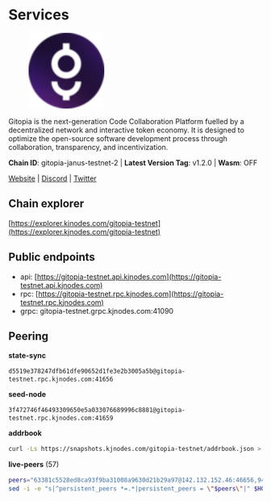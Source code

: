 # Services

<figure><img src="https://raw.githubusercontent.com/kj89/cosmos-images/main/logos/gitopia.png" width="150" alt=""><figcaption></figcaption></figure>

Gitopia is the next-generation Code Collaboration Platform fuelled by  a decentralized network and interactive token economy. It is designed  to optimize the open-source software development process through  collaboration, transparency, and incentivization.

**Chain ID**: gitopia-janus-testnet-2 | **Latest Version Tag**: v1.2.0 | **Wasm**: OFF

[Website](https://gitopia.com/) | [Discord](https://discord.gg/hFTXCGNYDZ) | [Twitter](https://twitter.com/gitopiaDAO)




## Chain explorer
[https://explorer.kjnodes.com/gitopia-testnet](https://explorer.kjnodes.com/gitopia-testnet)

## Public endpoints

* api: [https://gitopia-testnet.api.kjnodes.com](https://gitopia-testnet.api.kjnodes.com)
* rpc: [https://gitopia-testnet.rpc.kjnodes.com](https://gitopia-testnet.rpc.kjnodes.com)
* grpc: gitopia-testnet.grpc.kjnodes.com:41090

## Peering

**state-sync**

```text
d5519e378247dfb61dfe90652d1fe3e2b3005a5b@gitopia-testnet.rpc.kjnodes.com:41656
```

**seed-node**

```text
3f472746f46493309650e5a033076689996c8881@gitopia-testnet.rpc.kjnodes.com:41659
```

**addrbook**
```bash
curl -Ls https://snapshots.kjnodes.com/gitopia-testnet/addrbook.json > $HOME/.gitopia/config/addrbook.json
```

**live-peers** (57)
```bash
peers="63381c5528ed8ca93f9ba31008a9630d21b29a97@142.132.152.46:46656,943dbf5b8694620c1e0cce336d6a8a3327929c77@65.109.122.105:60656,15bb9edc16710d321163e7ef8b9a44959dd7e657@65.108.126.46:30656,5c45e8920c5094827ec5afaca9ab469aaa0b4eaf@65.109.88.254:28656,3989c44e8af3427b22a71a94185e85df99d450b4@149.102.158.188:41656,d5519e378247dfb61dfe90652d1fe3e2b3005a5b@65.109.68.190:41656,9bb344d83fc1fafc4bce6b8e4a95b82f37ac4f31@82.208.20.136:26656,4e4f87cfa1993f4f3f7645c41f469987cafdf960@85.10.202.135:12656,03073657e8bc5bcf71e7fd8df281ab8dcbc8821a@45.151.122.130:656,81f9bdd0e1e01390b70df7544b45efdccb52e41c@84.54.23.199:26656,5c2a752c9b1952dbed075c56c600c3a79b58c395@195.3.220.140:27036,399d4e19186577b04c23296c4f7ecc53e61080cb@34.143.189.236:26656,619a23818cddd40d0b9f57e9754b719da13609bc@65.108.108.52:24656,61c85d47e1dd86d5a5849450b849078d4d13184b@85.239.244.123:26656,53b421af01f3260e949d6a9c2dc09e3b1dbf9fb6@109.205.181.30:41656,d2975b49708dc92ee3b7da1d72e3eee3119d1d0c@167.86.105.216:656,f4aa89dc3ce87be9afba43ec16fb9e6ee7e979b0@65.109.85.221:7040,4cd60a4dd4211d38d948a86a614f1fd8d3d274eb@75.119.153.139:656,f0b8227e40f25eaec0e25b9e91ca199d2d9a1ecb@167.86.94.177:656,eaa9978430e55663346eb61312cd5ecc21448b25@38.242.139.153:656,8bec864d68a2542233ba37ac94c723fdf0b8e175@45.151.122.136:656,e704537ce1348bfc7b781d6546ae272ff3eea8d5@34.117.96.202:26656,4e0e57bcac8aa2bc3188d5b7845eeee61a61f3f0@194.163.170.165:26656,3dd4a6674e86c319a5671e645d429edacae62129@185.219.142.203:26656,9c265cb98c21d6748822ca2bed0accacdd8449db@38.242.205.25:26656,95fbdc6d62be17db6688222b15b57d3e795ed07a@167.86.84.102:656,481189b7e246f6c824a969482446c49abbfe76b8@161.97.172.147:26656,b745e0c6a1e0c7ec248ec274cfd038ed4bc4c2cf@65.21.134.202:26356,292c099fc654a1331d3b62a1b939f867b62ef434@45.85.147.242:656,78ec2f593741e1fc162ca972ff2a4a156ba0f154@45.151.122.148:656,7d819fa869f7c5b42c2c7a9538e1a9e7a52cfdee@65.108.226.26:24656,35c829910f80387ee825da9fb69efbcbf8e2149e@164.68.118.227:26656,8edb9f4ae186c8b1e1c77f608904ad255e4a7547@185.218.124.84:41656,0e22fcc29a4cf5476001c849126ced605491f2ec@185.192.96.108:26656,66116d559390844588c67db54b894779cf00d559@5.9.61.237:41656,95203479677e2ab00b1fb0bc1359294d4612e684@85.239.231.0:26656,37c3d29df83da59e5a258d413e2f89365ab05711@85.239.243.12:656,7f4671d3657afcb77e3f23f53fadfc576e97871b@38.242.241.58:26656,098c8f3e70fa1f1bbb447903aea96b8e1f025f13@141.95.145.41:26656,314ee8896c9f9e39450dc25623f8019cf316ed60@38.242.135.124:26656,09538ba6159f454a17d76501c59e23bad6fc9d3d@85.190.246.67:26656,98bdfc67810bf7ac8f5c45b2c677b4bf199eb42e@185.193.67.65:41656,247dbc8048be7c024c5f5deee45c18bd2f19bc93@116.203.35.46:36656,08bfc8858aef75a54cba82050784a7bcd97c8012@161.97.157.111:41656,52098a0fdd0dc566615ad37492019d252635bdda@45.85.249.131:656,12f6b84a23b054a6591c647c2a4456c40af65cce@5.9.147.22:24656,c09aa43e7149a6bf784d11867ebb4135996016d6@213.239.215.77:26656,5b1c25f4dff541f77f1532c457f73ca7ee2e4c18@194.163.170.225:26656,0eb70bf5e2403694109f9bba184570074c2dfdd5@38.242.235.255:26656,6ea375302fdd319ef64e013f469e286faf739da8@213.239.207.165:20086,b4c4b59cdf919d62ae4cec688f6fb7883ac73f86@65.108.66.34:29686,8f3412b6ab935bac019676def84931e7c45a04cb@38.242.245.149:26656,9912d5c8d59b7736b0702b18aeb386efe7e46f3f@164.68.111.239:656,ec51c49ed23899dcbcda9f45f49cafa0605e454d@194.163.144.162:41656,a52dcd34843340a4df6dcb93e8a8d6eb78d796fa@85.10.193.246:26656,8d45cada398e1035e220857a84021fabfa723248@2.58.82.21:26656,677fc5efd45c2cf62e879ee22766ac94dcc3e169@212.68.44.36:26656"
sed -i -e "s|^persistent_peers *=.*|persistent_peers = \"$peers\"|" $HOME/.gitopia/config/config.toml
```
